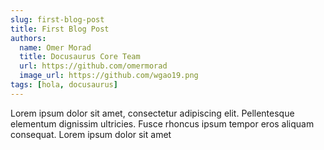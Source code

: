 ```yaml
---
slug: first-blog-post
title: First Blog Post
authors:
  name: Omer Morad
  title: Docusaurus Core Team
  url: https://github.com/omermorad
  image_url: https://github.com/wgao19.png
tags: [hola, docusaurus]
---
```


Lorem ipsum dolor sit amet, consectetur adipiscing elit. Pellentesque elementum dignissim ultricies. Fusce rhoncus ipsum tempor eros aliquam consequat. Lorem ipsum dolor sit amet
